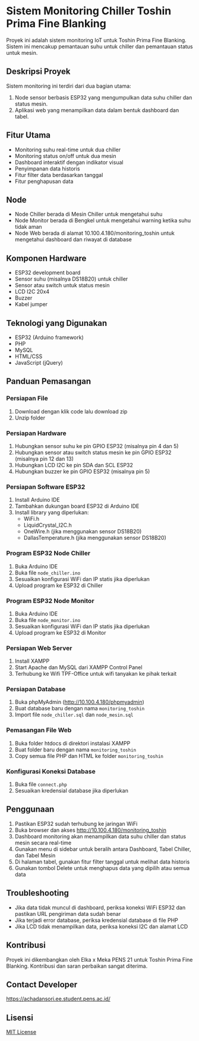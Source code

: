 # Sistem Monitoring Chiller Toshin Prima Fine Blanking

Proyek ini adalah sistem monitoring IoT untuk Toshin Prima Fine Blanking. Sistem ini mencakup pemantauan suhu untuk chiller dan pemantauan status untuk mesin.

## Deskripsi Proyek

Sistem monitoring ini terdiri dari dua bagian utama:
1. Node sensor berbasis ESP32 yang mengumpulkan data suhu chiller dan status mesin.
2. Aplikasi web yang menampilkan data dalam bentuk dashboard dan tabel.

## Fitur Utama

- Monitoring suhu real-time untuk dua chiller
- Monitoring status on/off untuk dua mesin
- Dashboard interaktif dengan indikator visual
- Penyimpanan data historis
- Fitur filter data berdasarkan tanggal
- Fitur penghapusan data

## Node

- Node Chiller berada di Mesin Chiller untuk mengetahui suhu
- Node Monitor berada di Bengkel untuk mengetahui warning ketika suhu tidak aman
- Node Web berada di alamat 10.100.4.180/monitoring_toshin untuk mengetahui dashboard dan riwayat di database

## Komponen Hardware

- ESP32 development board
- Sensor suhu (misalnya DS18B20) untuk chiller
- Sensor atau switch untuk status mesin
- LCD I2C 20x4
- Buzzer
- Kabel jumper

## Teknologi yang Digunakan

- ESP32 (Arduino framework)
- PHP
- MySQL
- HTML/CSS
- JavaScript (jQuery)

## Panduan Pemasangan

### Persiapan File

1. Download dengan klik code lalu download zip
2. Unzip folder

### Persiapan Hardware

1. Hubungkan sensor suhu ke pin GPIO ESP32 (misalnya pin 4 dan 5)
2. Hubungkan sensor atau switch status mesin ke pin GPIO ESP32 (misalnya pin 12 dan 13)
3. Hubungkan LCD I2C ke pin SDA dan SCL ESP32
4. Hubungkan buzzer ke pin GPIO ESP32 (misalnya pin 5)

### Persiapan Software ESP32

1. Install Arduino IDE
2. Tambahkan dukungan board ESP32 di Arduino IDE
3. Install library yang diperlukan:
   - WiFi.h
   - LiquidCrystal_I2C.h
   - OneWire.h (jika menggunakan sensor DS18B20)
   - DallasTemperature.h (jika menggunakan sensor DS18B20)

### Program ESP32 Node Chiller

1. Buka Arduino IDE
2. Buka file `node_chiller.ino`
3. Sesuaikan konfigurasi WiFi dan IP statis jika diperlukan
4. Upload program ke ESP32 di Chiller

### Program ESP32 Node Monitor

1. Buka Arduino IDE
2. Buka file `node_monitor.ino`
3. Sesuaikan konfigurasi WiFi dan IP statis jika diperlukan
4. Upload program ke ESP32 di Monitor

### Persiapan Web Server

1. Install XAMPP
2. Start Apache dan MySQL dari XAMPP Control Panel
3. Terhubung ke Wifi TPF-Office untuk wifi tanyakan ke pihak terkait

### Persiapan Database

1. Buka phpMyAdmin (http://10.100.4.180/phpmyadmin)
2. Buat database baru dengan nama `monitoring_toshin`
3. Import file `node_chiller.sql` dan `node_mesin.sql`

### Pemasangan File Web

1. Buka folder htdocs di direktori instalasi XAMPP
2. Buat folder baru dengan nama `monitoring_toshin`
3. Copy semua file PHP dan HTML ke folder `monitoring_toshin`

### Konfigurasi Koneksi Database

1. Buka file `connect.php`
2. Sesuaikan kredensial database jika diperlukan

## Penggunaan

1. Pastikan ESP32 sudah terhubung ke jaringan WiFi
2. Buka browser dan akses http://10.100.4.180/monitoring_toshin
3. Dashboard monitoring akan menampilkan data suhu chiller dan status mesin secara real-time
4. Gunakan menu di sidebar untuk beralih antara Dashboard, Tabel Chiller, dan Tabel Mesin
5. Di halaman tabel, gunakan fitur filter tanggal untuk melihat data historis
6. Gunakan tombol Delete untuk menghapus data yang dipilih atau semua data

## Troubleshooting

- Jika data tidak muncul di dashboard, periksa koneksi WiFi ESP32 dan pastikan URL pengiriman data sudah benar
- Jika terjadi error database, periksa kredensial database di file PHP
- Jika LCD tidak menampilkan data, periksa koneksi I2C dan alamat LCD

## Kontribusi

Proyek ini dikembangkan oleh Elka x Meka PENS 21 untuk Toshin Prima Fine Blanking. Kontribusi dan saran perbaikan sangat diterima.

## Contact Developer

https://achadansori.ee.student.pens.ac.id/

## Lisensi

[MIT License](https://opensource.org/licenses/MIT)
